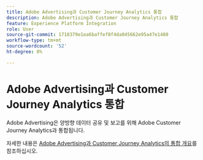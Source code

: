 ```yaml
---
title: Adobe Advertising과 Customer Journey Analytics 통합
description: Adobe Advertising과 Customer Journey Analytics 통합
feature: Experience Platform Integration
role: User
source-git-commit: 1718379e1ea6baffef8f4da045662e95a47e1480
workflow-type: tm+mt
source-wordcount: '52'
ht-degree: 0%

---
```


# Adobe Advertising과 Customer Journey Analytics 통합

Adobe Advertising은 양방향 데이터 공유 및 보고를 위해 Adobe Customer Journey Analytics과 통합됩니다.

자세한 내용은 [Adobe Advertising과 Customer Journey Analytics의 통합 개요](https://experienceleague.adobe.com/ko/docs/advertising/integrations/customer-journey-analytics/overview)를 참조하십시오.
